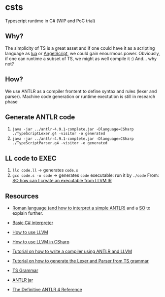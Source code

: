 # csts

Typescript runtime in C# (WIP and PoC trial)

## Why?

The simplicity of TS is a great asset and if one could have it as a scripting language as [lua](https://www.lua.org/home.html) or [AngelScript](https://www.angelcode.com/angelscript/), we could gain enourmous power. Obviously, if one can runtime a subset of TS, we might as well compile it :)
And... why not?

## How?

We use ANTLR as a compiler frontent to define syntax and rules (lexer and parser).
Machine code generation or runtime exectution is still in research phase

## Generate ANTLR code

1. `java -jar ../antlr-4.9.1-complete.jar -Dlanguage=CSharp ./TypeScriptLexer.g4 -visitor -o generated`
2. `java -jar ../antlr-4.9.1-complete.jar -Dlanguage=CSharp ./TypeScriptParser.g4 -visitor -o generated`

## LL code to EXEC

1. `llc code.ll` -> generates `code.s`
2. `gcc code.s -o code` -> generates `code` executable: run it by `./code`
   From: [SO how can I create an executable from LLVM IR](https://stackoverflow.com/questions/45985953/how-can-i-create-an-executable-from-llvm-ir)

## Resources

- [Roman language (and how to interpret a simple ANTLR)](https://gjdanis.github.io/2016/01/23/roman/) and a [SO](https://codereview.stackexchange.com/questions/117711/roman-numerals-with-antlr) to explain further.

- [Basic C# interpreter](https://github.com/pg94au/Blinkenlights-.NET-Basic-Interpreter)

- [How to use LLVM](https://tomassetti.me/a-tutorial-on-how-to-write-a-compiler-using-llvm/)
- [How to use LLVM in CSharp](https://ice1000.org/llvm-cs/en/CSharpLangImpl03/)

- [Tutorial on how to write a compiler using ANTLR and LLVM](https://tomassetti.me/a-tutorial-on-how-to-write-a-compiler-using-llvm/)
- [Tutorial on how to generate the Lexer and Parser from TS grammar](https://hayeol.tistory.com/45)
- [TS Grammar](https://github.com/antlr/grammars-v4/tree/master/typescript)
- [ANTLR jar](https://www.antlr.org/download.html)
- [The Definitive ANTLR 4 Reference](https://pragprog.com/titles/tpantlr2/the-definitive-antlr-4-reference/)
